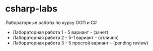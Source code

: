 # csharp-labs
 Лабораторные работы по курсу ООП и C#
  - Лабораторная работа 1 - 5 вариант - (зачет)
  - Лабораторная работа 2 - 5-1 вариант - (отлично)
  - Лабораторная работа 3 - 5 простой вариант - (pending review)
